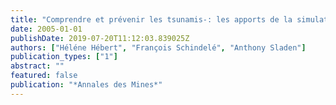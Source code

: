 ```yaml
---
title: "Comprendre et prévenir les tsunamis-: les apports de la simulation numérique"
date: 2005-01-01
publishDate: 2019-07-20T11:12:03.839025Z
authors: ["Héléne Hébert", "François Schindelé", "Anthony Sladen"]
publication_types: ["1"]
abstract: ""
featured: false
publication: "*Annales des Mines*"
---
```


